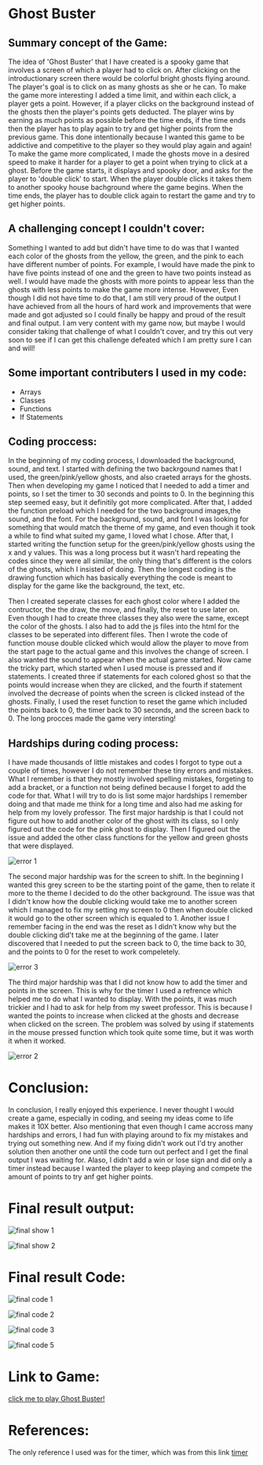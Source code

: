 #  Ghost Buster

## Summary concept of the Game:

The idea of 'Ghost Buster' that I have created is a spooky game that involves a screen of which a player had to click on. After clicking on the introductionary screen there would be colorful bright ghosts flying around. The player's goal is to click on as many ghosts as she or he can. To make the game more interesting I added a time limit, and within each click, a player gets a point. However, if a player clicks on the background instead of the ghosts then the player's points gets deducted. The player wins by earning as much points as possible before the time ends, if the time ends then the player has to play again to try and get higher points from the previous game. This done intentionally because I wanted this game to be addictive and competitive to the player so they would play again and again! To make the game more complicated, I made the ghosts move in a desired speed to make it harder for a player to get a point when trying to click at a ghost. Before the game starts, it displays and spooky door, and asks for the player to 'double click' to start. When the player double clicks it takes them to another spooky house bachground where the game begins. When the time ends, the player has to double click again to restart the game and try to get higher points.


## A challenging concept I couldn't cover:

Something I wanted to add but didn't have time to do was that I wanted each color of the ghosts from the yellow, the green, and the pink to each have different 
number of points. For example, I would have made the pink to have five points instead of one and the green to have two points instead as well. I would have made
the ghosts with more points to appear less than the ghosts with less points to make the game more intense. However, Even though I did not have time to do that, I am still very proud of the output I have achieved from all the hours of hard work and improvements that were made and got adjusted so I could finally be 
happy and proud of the result and final output. I am very content with my game now, but maybe I would consider taking that challenge of what I couldn't cover,
and try this out very soon to see if I can get this challenge defeated which I am pretty sure I can and will!


## Some important contributers I used in my code:

- Arrays
- Classes
- Functions
- If Statements


## Coding proccess:

In the beginning of my coding process, I downloaded the background, sound, and text. I started with defining the two backrgound names that I used, the 
green/pink/yellow ghosts, and also craeted arrays for the ghosts. Then when developing my game I noticed that I needed to add a timer and points, so I 
set the timer to 30 seconds and  points to 0. In the beginning this step seemed easy, but it definitily got more complicated. After that, I added the 
function preload which I needed for the two background images,the sound, and the font. For the background, sound, and font I was looking for something 
that would match the theme of my game, and even though it took a while to find what suited my game, I loved what I chose. After that, I started writing 
the function setup for the green/pink/yellow ghosts using the x and y values. This was a long process but it wasn't hard repeating the codes since they 
were all similar, the only thing that's different is the colors of the ghosts, which I insisted of doing. Then the longest coding is the drawing function 
which has basically everything the code is meant to display for the game like the background, the text, etc. 

Then I created seperate classes for each ghost color where I added the contructor, the the draw, the move, and finally, the reset to use later on. 
Even though I had to create three classes they also were the same, except the color of the ghosts. I also had to add the js files into the html for 
the classes to be seperated into different files. Then I wrote the code of function mouse double clicked which would allow the player to move from 
the start page to the actual game and this involves the change of screen. I also wanted the sound to appear when the actual game started. Now came 
the tricky part, which started when I used mouse is pressed and if statements. I created three if statements for each colored ghost so that the points 
would increase when they are clicked, and the fourth if statement involved the decrease of points when the screen is clicked instead of the ghosts. 
Finally, I used the reset function to  reset the game which included the points back to 0, the timer back to 30 seconds, and the screen back to 0. 
The long procces made the game very intersting!


## Hardships during coding process:

I have made thousands of little mistakes and codes I forgot to type out a couple of times, however I do not remember these tiny errors and mistakes. What 
I remember is that they mostly involved spelling mistakes, forgeting to add a bracket, or a function not being defined because I forget to add the code for
that. What I will try to do is list some major hardships I remember doing and that made me think for a long time and also had me asking for help from my lovely
professor. The first major hardship  is that I could not figure out how to add another color of the ghost with its class, so I only figured out the code for the pink ghost to display. Then I figured out the issue and added the other class functions for the yellow and green ghosts that were displayed.

![error 1](https://github.com/shamsasaeed/ssa8778/blob/main/error%201.png)


The second major hardship was for the screen to shift. In the beginning I wanted this grey screen to be the starting point of the game, then to relate it more 
to the theme I decided to do the other background. The issue was that I didn't know how the double clicking would take me to another screen which I managed to 
fix my setting my screen to 0 then when double clicked it would go to the other screen which is equaled to 1. Another issue I remember facing in the end was the 
reset as I didn't know why but the double clicking did't take me at the beginning of the game. I later discovered that I needed to put the screen back to 0, 
the time back to 30, and the points to 0 for the reset to work compeletely.

![error 3](https://github.com/shamsasaeed/ssa8778/blob/main/error%203.png)


The third major hardship was that I did not know how to add the timer and points in the screen. This is why for the timer I used a refrence
which helped me to do what I wanted to display. With the points, it was much trickier and I had to ask for help from my sweet professor. This is because I 
wanted the points to increase when clicked at the ghosts and decrease when clicked on the screen. The problem was solved by using if statements in the 
mouse pressed function which took quite some time, but it was worth it when it worked.

![error 2](https://github.com/shamsasaeed/ssa8778/blob/main/error%202.png)


# Conclusion:

In conclusion, I really enjoyed this experience. I never thought I would create a game, especially in coding, and seeing my ideas come to life makes it 10X 
better. Also mentioning that even though I came accross many hardships and errors, I had fun with playing around to fix my mistakes and trying out something 
new. And if my fixing didn't work out I'd try another solution then another one until the code turn out perfect and I get the final output I was waiting for. Alaso, I didn't add a win or lose sign and did only a timer instead because I wanted the player to keep playing and compete the amount of points to try anf get 
higher points.


# Final result output:

![final show 1](https://github.com/shamsasaeed/ssa8778/blob/main/final%20show%201.png)

![final show 2](https://github.com/shamsasaeed/ssa8778/blob/main/final%20show%202.png)


# Final result Code:

![final code 1](https://github.com/shamsasaeed/ssa8778/blob/main/final%20code%201.png)

![final code 2](https://github.com/shamsasaeed/ssa8778/blob/main/final%20code%202.png)

![final code 3](https://github.com/shamsasaeed/ssa8778/blob/main/final%20code%203.png)

![final code 5](https://github.com/shamsasaeed/ssa8778/blob/main/final%20code%205.png)


# Link to Game:

[click me to play Ghost Buster!](https://editor.p5js.org/shamsasaeed/sketches/K_1UqYEQS)


# References:

The only reference I used was for the timer, which was from this link [timer](https://editor.p5js.org/marynotari/sketches/S1T2ZTMp-)


